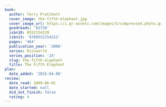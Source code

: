 ```yaml
---
book:
  author: Terry Pratchett
  cover_image: the-fifth-elephant.jpg
  cover_image_url: https://i.gr-assets.com/images/S/compressed.photo.goodreads.com/books/1327961702l/63720._SX98_.jpg
  goodreads: '63720'
  isbn10: 0552154229
  isbn13: '9780552154222'
  pages: '464'
  publication_year: '2008'
  series: Discworld
  series_position: '24'
  slug: the-fifth-elephant
  title: The Fifth Elephant
plan:
  date_added: '2015-04-08'
review:
  date_read: 2009-06-01
  date_started: null
  did_not_finish: false
  rating: 4
---
```

